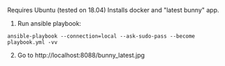 Requires Ubuntu (tested on 18.04)
Installs docker and "latest bunny" app.

1. Run ansible playbook:
```
ansible-playbook --connection=local --ask-sudo-pass --become playbook.yml -vv
```

2. Go to http://localhost:8088/bunny_latest.jpg